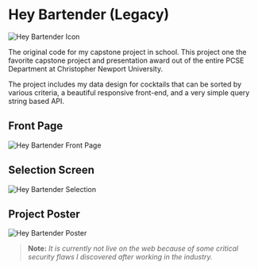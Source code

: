# Hey Bartender (Legacy)

![Hey Bartender Icon](https://dylansheffer.github.io/assets/images/art/hey-bartender-profile.png)

The original code for my capstone project in school. This project one the favorite capstone project and presentation award out of the entire PCSE Department at Christopher Newport University.

The project includes my data design for cocktails that can be sorted by various criteria, a beautiful responsive front-end, and a very simple query string based API.

## Front Page
![Hey Bartender Front Page](https://dylansheffer.github.io/assets/images/art/hey-bartender-having.png)

## Selection Screen
![Hey Bartender Selection](https://dylansheffer.github.io/assets/images/art/hey-bartender-drink-where.png)

## Project Poster
![Hey Bartender Poster](https://dylansheffer.github.io/assets/images/art/Hey-Bartender-Poster-Large.jpg)

> **Note:** *It is currently not live on the web because of some critical security flaws I discovered after working in the industry.*
